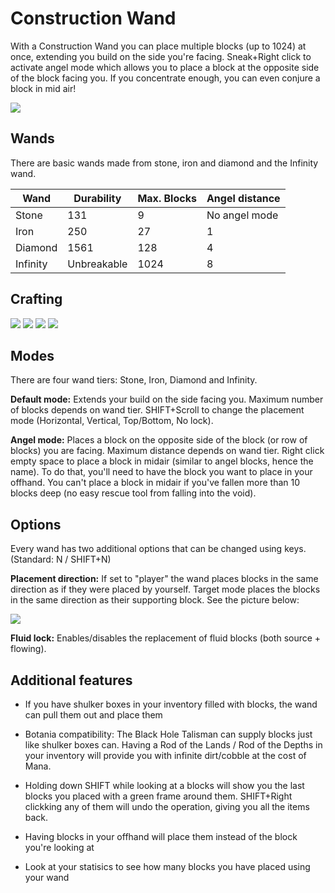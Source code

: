 # Construction Wand
With a Construction Wand you can place multiple blocks (up to 1024) at once, extending you build on the side you're facing.
Sneak+Right click to activate angel mode which allows you to place a block at the opposite side of the block facing you.
If you concentrate enough, you can even conjure a block in mid air!

![](https://raw.githubusercontent.com/Theta-Dev/ConstructionWand/master/images/wands.png)

## Wands
There are basic wands made from stone, iron and diamond and the Infinity wand.

| Wand     | Durability  | Max. Blocks | Angel distance |
|----------|-------------|-------------|----------------|
| Stone    | 131         | 9           | No angel mode  |
| Iron     | 250         | 27          | 1              |
| Diamond  | 1561        | 128         | 4              |
| Infinity | Unbreakable | 1024        | 8              |

## Crafting
![](https://raw.githubusercontent.com/Theta-Dev/ConstructionWand/master/images/crafting1.png)
![](https://raw.githubusercontent.com/Theta-Dev/ConstructionWand/master/images/crafting2.png)
![](https://raw.githubusercontent.com/Theta-Dev/ConstructionWand/master/images/crafting3.png)
![](https://raw.githubusercontent.com/Theta-Dev/ConstructionWand/master/images/crafting4.png)

## Modes
There are four wand tiers: Stone, Iron, Diamond and Infinity.

**Default mode:** Extends your build on the side facing you. Maximum number of blocks depends on wand tier. SHIFT+Scroll to change the placement mode (Horizontal, Vertical, Top/Bottom, No lock).

**Angel mode:** Places a block on the opposite side of the block (or row of blocks) you are facing. Maximum distance depends on wand tier. Right click empty space to place a block in midair (similar to angel blocks, hence the name). To do that, you'll need to have the block you want to place in your offhand. You can't place a block in midair if you've fallen more than 10 blocks deep (no easy rescue tool from falling into the void).

## Options
Every wand has two additional options that can be changed using keys. (Standard: N / SHIFT+N)

**Placement direction:** If set to "player" the wand places blocks in the same direction as if they were placed by yourself. Target mode places the blocks in the same direction as their supporting block. See the picture below:

![](https://raw.githubusercontent.com/Theta-Dev/ConstructionWand/master/images/placedir.png)

**Fluid lock:** Enables/disables the replacement of fluid blocks (both source + flowing).

## Additional features
- If you have shulker boxes in your inventory filled with blocks, the wand can pull them out and place them

- Botania compatibility: The Black Hole Talisman can supply blocks just like shulker boxes can. Having a Rod of the Lands / Rod of the Depths in your inventory will provide you with infinite dirt/cobble at the cost of Mana.

- Holding down SHIFT while looking at a blocks will show you the last blocks you placed with a green frame around them. SHIFT+Right clickking any of them will undo the operation, giving you all the items back.

- Having blocks in your offhand will place them instead of the block you're looking at

- Look at your statisics to see how many blocks you have placed using your wand